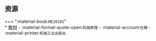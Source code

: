 ## 资源  
=== ":material-book:`ME20102`"  
    * [教材](https://api.hanximeng.com/lanzou/?url=https://cqu-openlib.lanzout.com/iIStK2qnvyqd&type=down) - :material-format-quote-open:`机械原理` - :material-account:`杜静` - :material-printer:`机械工业出版社`  